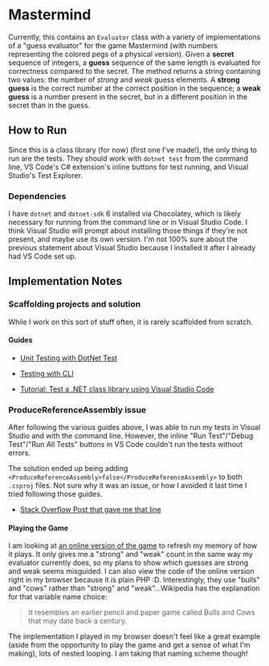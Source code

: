 # Mastermind

Currently, this contains an `Evaluator` class with a variety of implementations of a "guess evaluator" for the game Mastermind (with numbers representing the colored pegs of a physical version). Given a **secret** sequence of integers, a **guess** sequence of the same length is evaluated for correctness compared to the secret. The method returns a string containing two values: the number of _strong_ and _weak_ guess elements. A **strong guess** is the correct number at the correct position in the sequence; a **weak guess** is a number present in the secret, but in a different position in the secret than in the guess.

## How to Run

Since this is a class library (for now) (first one I've made!), the only thing to run are the tests. They should work with `dotnet test` from the command line, VS Code's C# extension's inline buttons for test running, and Visual Studio's Test Explorer.

### Dependencies

I have `dotnet` and `dotnet-sdk` 6 installed via Chocolatey, which is likely necessary for running from the command line or in Visual Studio Code. I think Visual Studio will prompt about installing those things if they're not present, and maybe use its own version. I'm not 100% sure about the previous statement about Visual Studio because I installed it after I already had VS Code set up.

## Implementation Notes

### Scaffolding projects and solution

While I work on this sort of stuff often, it is rarely scaffolded from scratch.

#### Guides

- [Unit Testing with DotNet Test](https://docs.microsoft.com/en-us/dotnet/core/testing/unit-testing-with-dotnet-test)

- [Testing with CLI](https://docs.microsoft.com/en-us/dotnet/core/tutorials/testing-with-cli)

- [Tutorial: Test a .NET class library using Visual Studio Code](https://docs.microsoft.com/en-us/dotnet/core/tutorials/testing-library-with-visual-studio-code?pivots=dotnet-6-0)

### ProduceReferenceAssembly issue

After following the various guides above, I was able to run my tests in Visual Studio and with the command line. However, the inline "Run Test"/"Debug Test"/"Run All Tests" buttons in VS Code couldn't run the tests without errors.

The solution ended up being adding `<ProduceReferenceAssembly>false</ProduceReferenceAssembly>` to both `.csproj` files. Not sure why it was an issue, or how I avoided it last time I tried following those guides.

- [Stack Overflow Post that gave me that line](https://stackoverflow.com/a/67940310)

#### Playing the Game

I am looking at [an online version of the game](https://webgamesonline.com/mastermind/index.php) to refresh my memory of how it plays. It only gives me a "strong" and "weak" count in the same way my evaluator currently does, so my plans to show which guesses are strong and weak seems misguided. I can also view the code of the online version right in my browser because it is plain PHP :D. Interestingly, they use "bulls" and "cows" rather than "strong" and "weak"...Wikipedia has the explanation for that variable name choice:

> It resembles an earlier pencil and paper game called Bulls and Cows that may date back a century.

The implementation I played in my browser doesn't feel like a great example (aside from the opportunity to play the game and get a sense of what I'm making), lots of nested looping. I am taking that naming scheme though!
